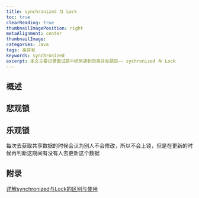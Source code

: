 ```yaml
---
title: synchronized 与 Lock
toc: true
clearReading: true
thumbnailImagePosition: right
metaAlignment: center
thumbnailImage:
categories: Java
tags: 高并发
keywords: synchronized 
excerpt: 本文主要记录面试题中经常遇到的高并发题目—— sychronized 与 Lock
---
```

## 概述

## 悲观锁

## 乐观锁

每次去获取共享数据的时候会认为别人不会修改，所以不会上锁，但是在更新的时候再判断这期间有没有人去更新这个数据

## 附录

[详解synchronized与Lock的区别与使用](https://blog.csdn.net/u012403290/article/details/64910926)